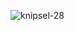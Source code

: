 ![knipsel-28](https://user-images.githubusercontent.com/95087870/149657086-dd7998e2-6c09-477b-ad29-bc49e7aa2c3e.PNG)
